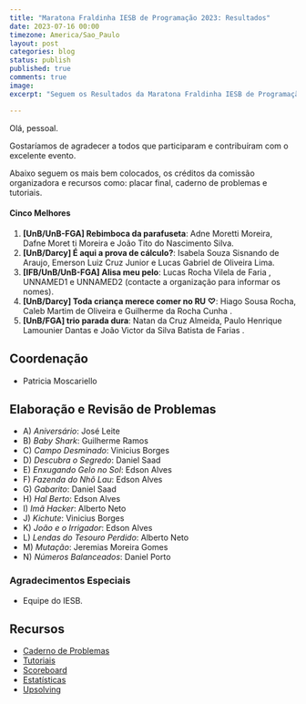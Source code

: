 ```yaml
---
title: "Maratona Fraldinha IESB de Programação 2023: Resultados"
date: 2023-07-16 00:00
timezone: America/Sao_Paulo
layout: post
categories: blog
status: publish
published: true
comments: true
image:
excerpt: "Seguem os Resultados da Maratona Fraldinha IESB de Programação 2023."

---
```


Olá, pessoal.

Gostaríamos de agradecer a todos que participaram e contribuíram com o excelente evento.

Abaixo seguem os mais bem colocados, os créditos da comissão organizadora e recursos como: placar final, caderno de problemas e tutoriais.

#### Cinco Melhores

1.  **[UnB/UnB-FGA] Rebimboca da parafuseta**: Adne Moretti Moreira, Dafne Moret    ti Moreira e João Tito do Nascimento Silva.
2.  **[UnB/Darcy] É aqui a prova de cálculo?**: Isabela Souza Sisnando de Araujo, Emerson Luiz Cruz Junior e Lucas Gabriel de Oliveira Lima.
3.  **[IFB/UnB/UnB-FGA] Alisa meu pelo**: Lucas Rocha Vilela de Faria , UNNAMED1 e UNNAMED2 (contacte a organização para informar os nomes).
4.  **[UnB/Darcy] Toda criança merece comer no RU ♡**: Hiago Sousa Rocha, Caleb Martim de Oliveira e Guilherme da Rocha Cunha .
5.  **[UnB/FGA] trio parada dura**: Natan da Cruz Almeida, Paulo Henrique Lamounier Dantas e João Victor da Silva Batista de Farias .


## Coordenação

- Patricia Moscariello

## Elaboração e Revisão de Problemas

- A) *Aniversário*: José Leite
- B) *Baby Shark*: Guilherme Ramos
- C) *Campo Desminado*: Vinicius Borges
- D) *Descubra o Segredo*: Daniel Saad
- E) *Enxugando Gelo no Sol*: Edson Alves
- F) *Fazenda do Nhô Lau*: Edson Alves
- G) *Gabarito*: Daniel Saad
- H) *Hal Berto*: Edson Alves
- I) *Imã Hacker*: Alberto Neto
- J) *Kichute*: Vinicius Borges
- K) *João e o Irrigador*: Edson Alves
- L) *Lendas do Tesouro Perdido*: Alberto Neto
- M) *Mutação*: Jeremias Moreira Gomes
- N) *Números Balanceados*: Daniel Porto



### Agradecimentos Especiais

- Equipe do IESB.
  
## Recursos

- [Caderno de Problemas]({{site.url}}/assets/maratona-fraldinha-iesb-2023/maratona.pdf)
- [Tutoriais]({{site.url}}/assets/maratona-fraldinha-iesb-2023/tutoriais.pdf)
- [Scoreboard]({{site.url}}/assets/maratona-fraldinha-iesb-2023/scoreboard.pdf)
- [Estatísticas]({{site.url}}/assets/maratona-fraldinha-iesb-2023/estatisticas.pdf)
- [Upsolving](https://codeforces.com/group/btcK4I5D5f/contest/456715)